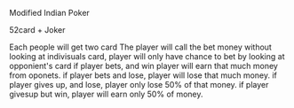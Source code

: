 Modified Indian Poker

52card + Joker

Each people will get two card
The player will call the bet money
without looking at indivisuals card, player will only have chance to bet by looking at opponient's card
if player bets, and win player will earn that much money from oponets.
if player bets and lose, player will lose that much money.
if player gives up, and lose, player only lose 50% of that money.
if player givesup but win, player will earn only 50% of money.
